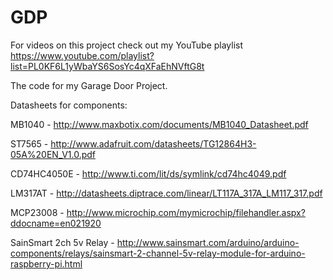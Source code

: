 # GDP
For videos on this project check out my YouTube playlist https://www.youtube.com/playlist?list=PL0KF6L1yWbaYS6SosYc4qXFaEhNVftG8t

The code for my Garage Door Project.

Datasheets for components:

MB1040 - http://www.maxbotix.com/documents/MB1040_Datasheet.pdf

ST7565 - http://www.adafruit.com/datasheets/TG12864H3-05A%20EN_V1.0.pdf

CD74HC4050E - http://www.ti.com/lit/ds/symlink/cd74hc4049.pdf

LM317AT - http://datasheets.diptrace.com/linear/LT117A_317A_LM117_317.pdf

MCP23008 - http://www.microchip.com/mymicrochip/filehandler.aspx?ddocname=en021920

SainSmart 2ch 5v Relay - http://www.sainsmart.com/arduino/arduino-components/relays/sainsmart-2-channel-5v-relay-module-for-arduino-raspberry-pi.html

